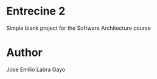 Entrecine 2
===========

Simple blank project for the Software Architecture course

Author
======
Jose Emilio Labra Gayo